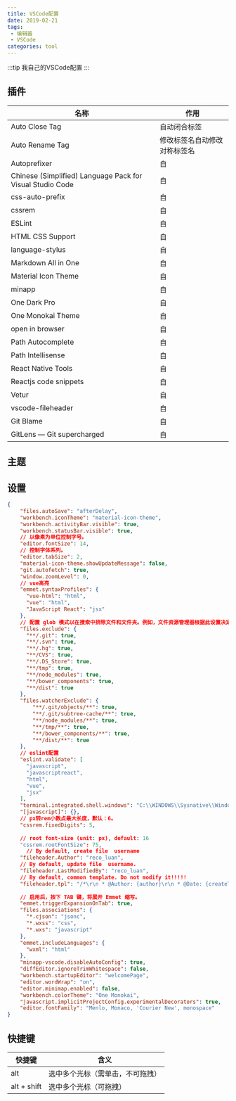 ```yaml
---
title: VSCode配置
date: 2019-02-21
tags:
 - 编辑器
 - VSCode    
categories: tool
---
```




:::tip
我自己的VSCode配置
:::

<!-- more -->

## 插件

|名称|作用|
|---|---|
|Auto Close Tag|自动闭合标签|
|Auto Rename Tag|修改标签名自动修改对称标签名|
|Autoprefixer|自|
|Chinese (Simplified) Language Pack for Visual Studio Code|自|
|css-auto-prefix|自|
|cssrem|自|
|ESLint|自|
|HTML CSS Support|自|
|language-stylus|自|
|Markdown All in One|自|
|Material Icon Theme|自|
|minapp|自|
|One Dark Pro|自|
|One Monokai Theme|自|
|open in browser|自|
|Path Autocomplete|自|
|Path Intellisense|自|
|React Native Tools|自|
|Reactjs code snippets|自|
|Vetur|自|
|vscode-fileheader|自|
|Git Blame|自|
|GitLens — Git supercharged|自|

## 主题

## 设置

```json
{
    "files.autoSave": "afterDelay",
    "workbench.iconTheme": "material-icon-theme",
    "workbench.activityBar.visible": true,
    "workbench.statusBar.visible": true,
    // 以像素为单位控制字号。
    "editor.fontSize": 14,
    // 控制字体系列。
    "editor.tabSize": 2,
    "material-icon-theme.showUpdateMessage": false,
    "git.autofetch": true,
    "window.zoomLevel": 0,
    // vue高亮
    "emmet.syntaxProfiles": {
      "vue-html": "html",
      "vue": "html",
      "JavaScript React": "jsx"
    },
    // 配置 glob 模式以在搜索中排除文件和文件夹。例如，文件资源管理器根据此设置决定文件或文件夹的显示和隐藏。
    "files.exclude": {
      "**/.git": true,
      "**/.svn": true,
      "**/.hg": true,
      "**/CVS": true,
      "**/.DS_Store": true,
      "**/tmp": true,
      "**/node_modules": true,
      "**/bower_components": true,
      "**/dist": true
    },
    "files.watcherExclude": {
        "**/.git/objects/**": true,
        "**/.git/subtree-cache/**": true,
        "**/node_modules/**": true,
        "**/tmp/**": true,
        "**/bower_components/**": true,
        "**/dist/**": true
    },
    // eslint配置
    "eslint.validate": [
      "javascript",
      "javascriptreact",
      "html",
      "vue",
      "jsx"
    ],
    "terminal.integrated.shell.windows": "C:\\WINDOWS\\Sysnative\\WindowsPowerShell\\v1.0\\powershell.exe",
    "[javascript]": {},
    // px转rem小数点最大长度，默认：6。
    "cssrem.fixedDigits": 5,
    
    // root font-size (unit: px), default: 16
    "cssrem.rootFontSize": 75,
      // By default, create file  username
    "fileheader.Author": "reco_luan",
    // By default, update file  username.
    "fileheader.LastModifiedBy": "reco_luan",
    // By default, common template. Do not modify it!!!!!
    "fileheader.tpl": "/*\r\n * @Author: {author}\r\n * @Date: {createTime}\r\n * @Last Modified by: {lastModifiedBy}\r\n * @Last Modified time: {updateTime}\r\n */\r\n",
    
    // 启用后，按下 TAB 键，将展开 Emmet 缩写。
    "emmet.triggerExpansionOnTab": true,
    "files.associations": {
      "*.cjson": "jsonc",
      "*.wxss": "css",
      "*.wxs": "javascript"
    },
    "emmet.includeLanguages": {
      "wxml": "html"
    },
    "minapp-vscode.disableAutoConfig": true,
    "diffEditor.ignoreTrimWhitespace": false,
    "workbench.startupEditor": "welcomePage",
    "editor.wordWrap": "on",
    "editor.minimap.enabled": false,
    "workbench.colorTheme": "One Monokai",
    "javascript.implicitProjectConfig.experimentalDecorators": true,
    "editor.fontFamily": "Menlo, Monaco, 'Courier New', monospace"
}
```

## 快捷键

| 快捷键|含义|
|---|---|
| alt|选中多个光标（需单击，不可拖拽）|
| alt + shift|选中多个光标（可拖拽）|